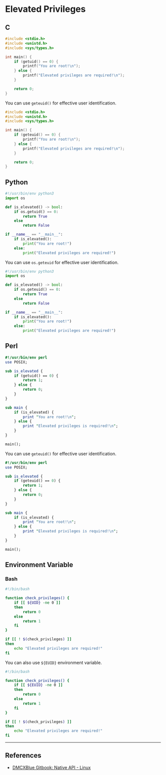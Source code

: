 # Elevated Privileges

## C

```c
#include <stdio.h>
#include <unistd.h>
#include <sys/types.h>

int main() {
    if (getuid() == 0) {
        printf("You are root!\n");
    } else {
        printf("Elevated privileges are required!\n");
    }

    return 0;
}
```

You can use `geteuid()` for effective user identification.

```c
#include <stdio.h>
#include <unistd.h>
#include <sys/types.h>

int main() {
    if (geteuid() == 0) {
        printf("You are root!\n");
    } else {
        printf("Elevated privileges are required!\n");
    }

    return 0;
}
```

## Python

```python
#!/usr/bin/env python3
import os

def is_elevated() -> bool:
    if os.getuid() == 0:
        return True
    else
        return False

if __name__ == "__main__":
    if is_elevated():
        print("You are root!")
    else:
        print("Elevated privileges are required!")
```

You can use `os.geteuid` for effective user identification.

```python
#!/usr/bin/env python3
import os

def is_elevated() -> bool:
    if os.geteuid() == 0:
        return True
    else
        return False

if __name__ == "__main__":
    if is_elevated():
        print("You are root!")
    else:
        print("Elevated privileges are required!")
```

## Perl

```perl
#!/usr/bin/env perl
use POSIX;

sub is_elevated {
    if (getuid() == 0) {
        return 1;
    } else {
        return 0;
    }
}

sub main {
    if (is_elevated) {
        print "You are root!\n";
    } else {
        print "Elevated privileges is required!\n";
    }
}

main();
```

You can use `geteuid()` for effective user identification.

```perl
#!/usr/bin/env perl
use POSIX;

sub is_elevated {
    if (geteuid() == 0) {
        return 1;
    } else {
        return 0;
    }
}

sub main {
    if (is_elevated) {
        print "You are root!\n";
    } else {
        print "Elevated privileges is required!\n";
    }
}

main();
```

## Environment Variable

### Bash

```bash
#!/bin/bash

function check_privileges() {
	if [[ ${UID} -ne 0 ]]
	then
		return 0
	else
		return 1
	fi
}

if [[ ! $(check_privileges) ]]
then
	echo "Elevated privileges are required!"
fi
```

You can also use `${EUID}` environment variable.

```bash
#!/bin/bash

function check_privileges() {
	if [[ ${EUID} -ne 0 ]]
	then
		return 0
	else
		return 1
	fi
}

if [[ ! $(check_privileges) ]]
then
	echo "Elevated privileges are required!"
fi
```

---
## References

- [DMCXBlue Gitbook: Native API - Linux](https://dmcxblue.gitbook.io/red-team-notes-2-0/red-team-techniques/execution/t1059-command-and-scripting-interpreter/native-api-linux)